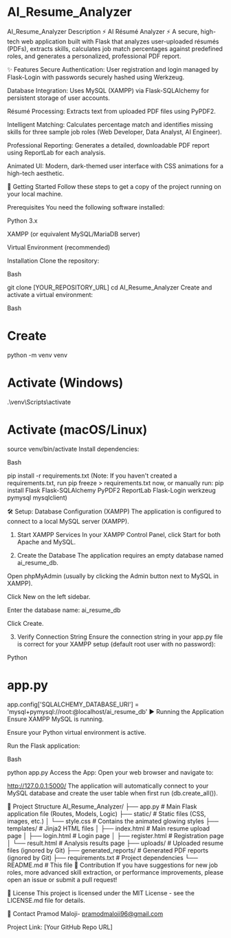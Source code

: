 # AI_Resume_Analyzer
AI_Resume_Analyzer Description
⚡ AI Résumé Analyzer ⚡
A secure, high-tech web application built with Flask that analyzes user-uploaded résumés (PDFs), extracts skills, calculates job match percentages against predefined roles, and generates a personalized, professional PDF report.

✨ Features
Secure Authentication: User registration and login managed by Flask-Login with passwords securely hashed using Werkzeug.

Database Integration: Uses MySQL (XAMPP) via Flask-SQLAlchemy for persistent storage of user accounts.

Résumé Processing: Extracts text from uploaded PDF files using PyPDF2.

Intelligent Matching: Calculates percentage match and identifies missing skills for three sample job roles (Web Developer, Data Analyst, AI Engineer).

Professional Reporting: Generates a detailed, downloadable PDF report using ReportLab for each analysis.

Animated UI: Modern, dark-themed user interface with CSS animations for a high-tech aesthetic.

🚀 Getting Started
Follow these steps to get a copy of the project running on your local machine.

Prerequisites
You need the following software installed:

Python 3.x

XAMPP (or equivalent MySQL/MariaDB server)

Virtual Environment (recommended)

Installation
Clone the repository:

Bash

git clone [YOUR_REPOSITORY_URL]
cd AI_Resume_Analyzer
Create and activate a virtual environment:

Bash

# Create
python -m venv venv

# Activate (Windows)
.\venv\Scripts\activate

# Activate (macOS/Linux)
source venv/bin/activate
Install dependencies:

Bash

pip install -r requirements.txt
(Note: If you haven't created a requirements.txt, run pip freeze > requirements.txt now, or manually run: pip install Flask Flask-SQLAlchemy PyPDF2 ReportLab Flask-Login werkzeug pymysql mysqlclient)

🛠️ Setup: Database Configuration (XAMPP)
The application is configured to connect to a local MySQL server (XAMPP).

1. Start XAMPP Services
In your XAMPP Control Panel, click Start for both Apache and MySQL.

2. Create the Database
The application requires an empty database named ai_resume_db.

Open phpMyAdmin (usually by clicking the Admin button next to MySQL in XAMPP).

Click New on the left sidebar.

Enter the database name: ai_resume_db

Click Create.

3. Verify Connection String
Ensure the connection string in your app.py file is correct for your XAMPP setup (default root user with no password):

Python

# app.py
app.config['SQLALCHEMY_DATABASE_URI'] = 'mysql+pymysql://root:@localhost/ai_resume_db'
▶️ Running the Application
Ensure XAMPP MySQL is running.

Ensure your Python virtual environment is active.

Run the Flask application:

Bash

python app.py
Access the App: Open your web browser and navigate to:

http://127.0.0.1:5000/
The application will automatically connect to your MySQL database and create the user table when first run (db.create_all()).

📂 Project Structure
AI_Resume_Analyzer/
├── app.py                      # Main Flask application file (Routes, Models, Logic)
├── static/                     # Static files (CSS, images, etc.)
│   └── style.css               # Contains the animated glowing styles
├── templates/                  # Jinja2 HTML files
│   ├── index.html              # Main resume upload page
│   ├── login.html              # Login page
│   ├── register.html           # Registration page
│   └── result.html             # Analysis results page
├── uploads/                    # Uploaded resume files (ignored by Git)
├── generated_reports/          # Generated PDF reports (ignored by Git)
├── requirements.txt            # Project dependencies
└── README.md                   # This file
🤝 Contribution
If you have suggestions for new job roles, more advanced skill extraction, or performance improvements, please open an issue or submit a pull request!

📄 License
This project is licensed under the MIT License - see the LICENSE.md file for details.

📧 Contact
Pramod Maloji- pramodmaloji96@gmail.com

Project Link: [Your GitHub Repo URL]
